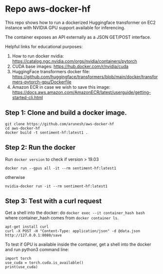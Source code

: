 # Repo aws-docker-hf


This repo shows how to run a dockerized Huggingface transformer on EC2 instance with NVIDIA GPU support available for inferencing.

The container exposes an API externally as a JSON GET/POST interface.

Helpful links for educational purposes:
1. How to run docker nvidia: https://catalog.ngc.nvidia.com/orgs/nvidia/containers/pytorch
2. CUDA base images: https://hub.docker.com/r/nvidia/cuda
3. HuggingFace transformers docker file: https://github.com/huggingface/transformers/blob/main/docker/transformers-pytorch-gpu/Dockerfile
4. Amazon ECR in case we wish to save this image:
https://docs.aws.amazon.com/AmazonECR/latest/userguide/getting-started-cli.html



## Step 1: Clone and build a docker image.

```
git clone https://github.com/arunesh/aws-docker-hf
cd aws-docker-hf
docker build -t sentiment-hf:latest1 .
```

## Step 2: Run the docker
Run `docker version` to check if version > 19.03
```
docker run --gpus all -it --rm sentiment-hf:latest1
```
otherwise
```
nvidia-docker run -it --rm sentiment-hf:latest1
```

## Step 3: Test with a curl request
Get a shell into the docker: do `docker exec --it container_hash bash` where container_hash comes from `docker container ls`.

```
apt-get install curl
curl -X POST -H "Content-Type: application/json" -d @data.json http://127.0.0.1:8080/save
```

To test if GPU is available inside the container, get a shell into the docker and run python3 command line:
```
import torch
use_cuda = torch.cuda.is_available()
print(use_cuda)
```
